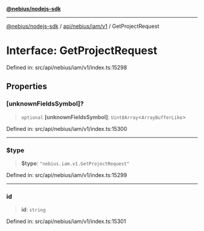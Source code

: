 [**@nebius/nodejs-sdk**](../../../../../README.md)

---

[@nebius/nodejs-sdk](../../../../../README.md) / [api/nebius/iam/v1](../README.md) / GetProjectRequest

# Interface: GetProjectRequest

Defined in: src/api/nebius/iam/v1/index.ts:15298

## Properties

### \[unknownFieldsSymbol\]?

> `optional` **\[unknownFieldsSymbol\]**: `Uint8Array`\<`ArrayBufferLike`\>

Defined in: src/api/nebius/iam/v1/index.ts:15300

---

### $type

> **$type**: `"nebius.iam.v1.GetProjectRequest"`

Defined in: src/api/nebius/iam/v1/index.ts:15299

---

### id

> **id**: `string`

Defined in: src/api/nebius/iam/v1/index.ts:15301
